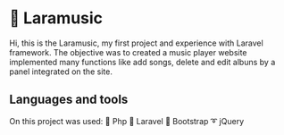 # :musical_note: Laramusic

Hi, this is the Laramusic, my first project and experience with Laravel framework. The objective was to created a music player website implemented many functions like add songs, delete and edit albuns by a panel integrated on the site.


## Languages and tools

On this project was used:
:elephant: Php
:orange_book: Laravel
:space_invader: Bootstrap
:curly_loop: jQuery
